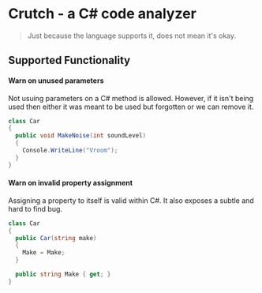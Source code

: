 # Crutch - a C# code analyzer

> Just because the language supports it, does not mean it's okay.

## Supported Functionality

#### Warn on unused parameters

Not usuing parameters on a C# method is allowed. However, if it isn't being used then either it was meant to be used but forgotten or we can remove it.

```cs
class Car
{
  public void MakeNoise(int soundLevel)
  {
    Console.WriteLine("Vroom");
  }
}
```

#### Warn on invalid property assignment

Assigning a property to itself is valid within C#. It also exposes a subtle and hard to find bug.

```cs
class Car
{
  public Car(string make)
  {
    Make = Make;
  }

  public string Make { get; }
}
```
